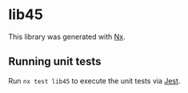 # lib45

This library was generated with [Nx](https://nx.dev).

## Running unit tests

Run `nx test lib45` to execute the unit tests via [Jest](https://jestjs.io).

